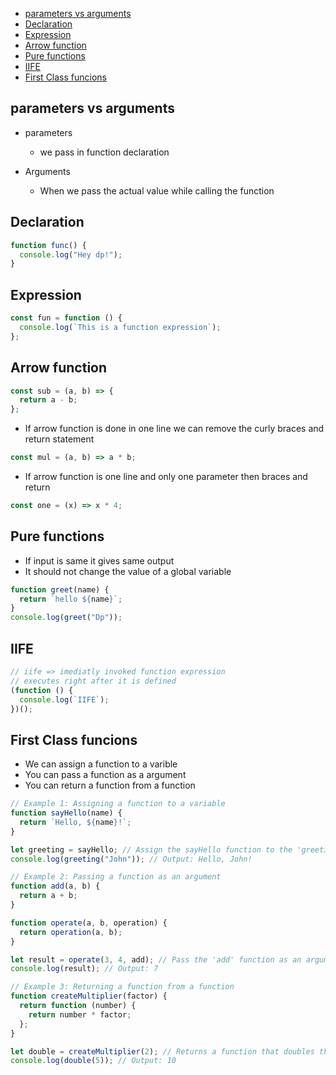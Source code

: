 - [parameters vs arguments](#parameters-vs-arguments)
- [Declaration](#declaration)
- [Expression](#expression)
- [Arrow function](#arrow-function)
- [Pure functions](#pure-functions)
- [IIFE](#iife)
- [First Class funcions](#first-class-funcions)
## parameters vs arguments

- parameters

  - we pass in function declaration

- Arguments
  - When we pass the actual value while calling the function

## Declaration

```js
function func() {
  console.log("Hey dp!");
}
```

## Expression

```js
const fun = function () {
  console.log(`This is a function expression`);
};
```

## Arrow function

```js
const sub = (a, b) => {
  return a - b;
};
```

- If arrow function is done in one line we can remove the curly braces and return statement

```js
const mul = (a, b) => a * b;
```

- If arrow function is one line and only one parameter then braces and return

```js
const one = (x) => x * 4;
```

## Pure functions

- If input is same it gives same output
- It should not change the value of a global variable
```js
function greet(name) {
  return `hello ${name}`;
}
console.log(greet("Dp"));
```

## IIFE

```js
// iife => imediatly invoked function expression
// executes right after it is defined
(function () {
  console.log(`IIFE`);
})();
```
## First Class funcions
- We can assign a function to a varible
- You can pass a function as a argument
- You can return a function from a function
```js
// Example 1: Assigning a function to a variable
function sayHello(name) {
  return `Hello, ${name}!`;
}

let greeting = sayHello; // Assign the sayHello function to the 'greeting' variable
console.log(greeting("John")); // Output: Hello, John!

// Example 2: Passing a function as an argument
function add(a, b) {
  return a + b;
}

function operate(a, b, operation) {
  return operation(a, b);
}

let result = operate(3, 4, add); // Pass the 'add' function as an argument
console.log(result); // Output: 7

// Example 3: Returning a function from a function
function createMultiplier(factor) {
  return function (number) {
    return number * factor;
  };
}

let double = createMultiplier(2); // Returns a function that doubles the input
console.log(double(5)); // Output: 10
```
